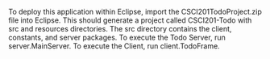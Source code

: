 To deploy this application within Eclipse, import the CSCI201TodoProject.zip file into Eclipse. This should generate a project called CSCI201-Todo with src and resources directories. The src directory contains the client, constants, and server packages. To execute the Todo Server, run server.MainServer. To execute the Client, run client.TodoFrame. 
